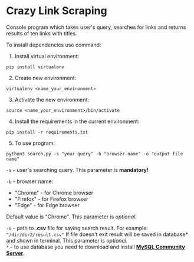 # Crazy Link Scraping

Console program which takes user's query, searches for links and returns results of ten links with titles.

To install dependencies use command:

1. Install virtual environment: <br />
```
pip install virtualenv
```
2. Create new environment: <br />
```
virtualenv <name_your_environment>
```
3. Activate the new environment: <br />
```
source <name_your_environment>/bin/activate
```
4. Install the requirements in the current environment: <br />
```
pip install -r requirements.txt
```
5. To use program:

```
python3 search.py -s "your query" -b "browser name" -o "output file name"
```
```-s``` - user's searching query. This parameter is <b>mandatory!</b> <br />

```-b``` - browser name:<br />
* "Chrome" - for Chrome browser <br />
* "Firefox" - for Firefox browser <br />
* "Edge" - for Edge browser <br />

Default value is "Chrome". This parameter is <i>optional.</i> <br />

```-o``` - path to <b>.csv</b> file for saving search result. For example: ```"/dir/dir2/result.csv"```
If file doesn't exit result will be saved in database* and shown in terminal. This parameter is <i>optional.</i> <br />
`*` - to use database you need to download and install [**MySQL Community Server**](https://dev.mysql.com/downloads/mysql/).